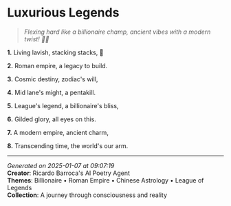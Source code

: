 # Luxurious Legends

> *Flexing hard like a billionaire champ, ancient vibes with a modern twist! 💎🤝*

**1.** Living lavish, stacking stacks, 🌟


**2.** Roman empire, a legacy to build.


**3.** Cosmic destiny, zodiac's will,


**4.** Mid lane's might, a pentakill.


**5.** League's legend, a billionaire's bliss,


**6.** Gilded glory, all eyes on this.


**7.** A modern empire, ancient charm,


**8.** Transcending time, the world's our arm.



---

*Generated on 2025-01-07 at 09:07:19*  
**Creator**: Ricardo Barroca's AI Poetry Agent  
**Themes**: Billionaire • Roman Empire • Chinese Astrology • League of Legends  
**Collection**: A journey through consciousness and reality